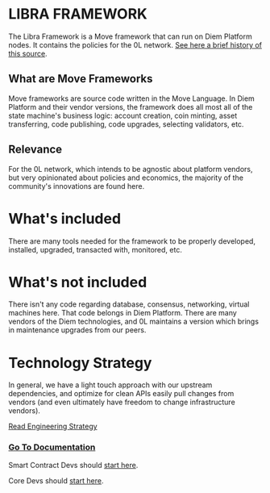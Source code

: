 # LIBRA FRAMEWORK

The Libra Framework is a Move framework that can run on Diem Platform nodes. It contains the policies for the 0L network. [See here a brief history of this source](./docs/core_devs/0_engineering_strategy.md#commit-history).

## What are Move Frameworks
Move frameworks are source code written in the Move Language. In Diem Platform and their vendor versions, the framework does all most all of the state machine's business logic: account creation, coin minting, asset transferring, code publishing, code upgrades, selecting validators, etc.

## Relevance
For the 0L network, which intends to be agnostic about platform vendors, but very opinionated about policies and economics, the majority of the community's innovations are found here.

# What's included
There are many tools needed for the framework to be properly developed, installed, upgraded, transacted with, monitored, etc.

# What's not included
There isn't any code regarding database, consensus, networking, virtual machines here. That code belongs in Diem Platform. There are many vendors of the Diem technologies, and 0L maintains a version which brings in maintenance upgrades from our peers.

# Technology Strategy
In general, we have a light touch approach with our upstream dependencies, and optimize for clean APIs easily pull changes from vendors (and even ultimately have freedom to change infrastructure vendors).

[Read Engineering Strategy](./docs/core_devs/0_engineering_strategy.md)

### [Go To Documentation](./docs/README.md)

Smart Contract Devs should [start here](./docs/publishing_smart_contracts.md).

Core Devs should [start here](./docs/core_devs/dev_quick_start.md).

